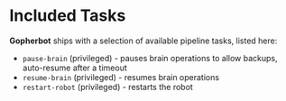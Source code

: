 # Included Tasks

**Gopherbot** ships with a selection of available pipeline tasks, listed here:

* `pause-brain` (privileged) - pauses brain operations to allow backups, auto-resume after a timeout
* `resume-brain` (privileged) - resumes brain operations
* `restart-robot` (privileged) - restarts the robot
